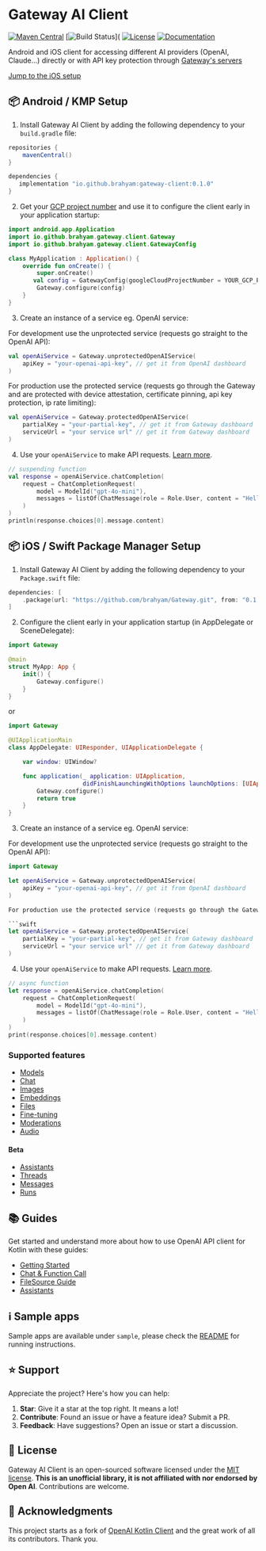 # Gateway AI Client

[![Maven Central](https://img.shields.io/maven-central/v/io.github.brahyam/gateway-client?color=blue&label=Download)](https://central.sonatype.com/namespace/io.github.brahyam)
[![Build Status](https://img.shields.io/github/actions/workflow/status/brahyam/gateway-kmp/ci.yml?branch=main&logo=github)](
[![License](https://img.shields.io/github/license/brahyam/gateway-kmp?color=yellow)](LICENSE.md)
[![Documentation](https://img.shields.io/badge/docs-api-a97bff.svg?logo=kotlin)](https://docs.meetgateway.com/)

Android and iOS client for accessing different AI providers (OpenAI, Claude...) directly or with API
key protection through [Gateway's servers](https://meetgateway.com/)

[Jump to the iOS setup](#-ios--swift-package-manager-setup)

## 📦 Android / KMP Setup

1. Install Gateway AI Client by adding the following dependency to your `build.gradle` file:

```groovy
repositories {
    mavenCentral()
}

dependencies {
   implementation "io.github.brahyam:gateway-client:0.1.0"
}
```

2. Get your [GCP project number](https://console.cloud.google.com/welcome) and use it to configure
   the client early in your application startup:

```kotlin
import android.app.Application
import io.github.brahyam.gateway.client.Gateway
import io.github.brahyam.gateway.client.GatewayConfig

class MyApplication : Application() {
    override fun onCreate() {
        super.onCreate()
       val config = GatewayConfig(googleCloudProjectNumber = YOUR_GCP_PROJECT_NUMBER)
        Gateway.configure(config)
    }
} 
```

3. Create an instance of a service eg. OpenAI service:

For development use the unprotected service (requests go straight to the OpenAI API):

```kotlin
val openAiService = Gateway.unprotectedOpenAIService(
    apiKey = "your-openai-api-key", // get it from OpenAI dashboard
)
```

For production use the protected service (requests go through the Gateway and are protected with
device attestation, certificate pinning, api key protection, ip rate limiting):

```kotlin
val openAiService = Gateway.protectedOpenAIService(
    partialKey = "your-partial-key", // get it from Gateway dashboard
    serviceUrl = "your service url" // get it from Gateway dashboard
)
```

4. Use your `openAiService` to make API requests. [Learn more](guides/GettingStarted.md).

```kotlin
// suspending function
val response = openAiService.chatCompletion(
    request = ChatCompletionRequest(
        model = ModelId("gpt-4o-mini"),
        messages = listOf(ChatMessage(role = Role.User, content = "Hello, how are you?"))
    )
)
println(response.choices[0].message.content)
```

## 📦 iOS / Swift Package Manager Setup

1. Install Gateway AI Client by adding the following dependency to your `Package.swift` file:

```swift
dependencies: [
    .package(url: "https://github.com/brahyam/Gateway.git", from: "0.1.0")
]
```

2. Configure the client early in your application startup (in AppDelegate or SceneDelegate):

```swift
import Gateway

@main
struct MyApp: App {
    init() {
        Gateway.configure()
    }
}
```

or

```swift
import Gateway

@UIApplicationMain
class AppDelegate: UIResponder, UIApplicationDelegate {

    var window: UIWindow?

    func application(_ application: UIApplication,
                     didFinishLaunchingWithOptions launchOptions: [UIApplication.LaunchOptionsKey: Any]?) -> Bool {
        Gateway.configure()
        return true
    }
}
```

3. Create an instance of a service eg. OpenAI service:

For development use the unprotected service (requests go straight to the OpenAI API):

```swift
import Gateway

let openAiService = Gateway.unprotectedOpenAIService(
    apiKey = "your-openai-api-key", // get it from OpenAI dashboard
)

For production use the protected service (requests go through the Gateway and are protected with device attestation, certificate pinning, api key protection, ip rate limiting):

```swift
let openAiService = Gateway.protectedOpenAIService(
    partialKey = "your-partial-key", // get it from Gateway dashboard
    serviceUrl = "your service url" // get it from Gateway dashboard
)
```

4. Use your `openAiService` to make API requests. [Learn more](guides/GettingStarted.md).

```swift
// async function
let response = openAiService.chatCompletion(
    request = ChatCompletionRequest(
        model = ModelId("gpt-4o-mini"),
        messages = listOf(ChatMessage(role = Role.User, content = "Hello, how are you?"))
    )
)
print(response.choices[0].message.content)
```

### Supported features

- [Models](guides/GettingStarted.md#models)
- [Chat](guides/GettingStarted.md#chat)
- [Images](guides/GettingStarted.md#images)
- [Embeddings](guides/GettingStarted.md#embeddings)
- [Files](guides/GettingStarted.md#files)
- [Fine-tuning](guides/GettingStarted.md#fine-tuning)
- [Moderations](guides/GettingStarted.md#moderations)
- [Audio](guides/GettingStarted.md#audio)

#### Beta

- [Assistants](guides/GettingStarted.md#assistants)
- [Threads](guides/GettingStarted.md#threads)
- [Messages](guides/GettingStarted.md#messages)
- [Runs](guides/GettingStarted.md#runs)

## 📚 Guides

Get started and understand more about how to use OpenAI API client for Kotlin with these guides:

- [Getting Started](guides/GettingStarted.md)
- [Chat & Function Call](guides/ChatToolCalls.md)
- [FileSource Guide](guides/FileSource.md)
- [Assistants](guides/Assistants.md)

## ℹ️ Sample apps

Sample apps are available under `sample`, please check the [README](sample/README.md) for running instructions.

## ⭐️ Support

Appreciate the project? Here's how you can help:

1. **Star**: Give it a star at the top right. It means a lot!
2. **Contribute**: Found an issue or have a feature idea? Submit a PR.
3. **Feedback**: Have suggestions? Open an issue or start a discussion.

## 📄 License

Gateway AI Client is an open-sourced software licensed under the [MIT license](LICENSE.md).
**This is an unofficial library, it is not affiliated with nor endorsed by Open AI**. Contributions
are welcome.

## 📝 Acknowledgments

This project starts as a fork of [OpenAI Kotlin Client](https://github.com/aallam/openai-kotlin) and
the great work of all its contributors. Thank you.

